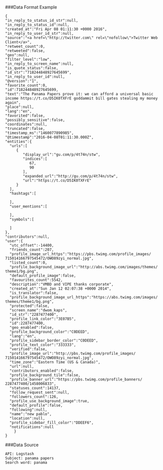###Data Format
	Example

	{  
   	"in_reply_to_status_id_str":null,
   	"in_reply_to_status_id":null,
   	"created_at":"Fri Apr 08 01:11:30 +0000 2016",
   	"in_reply_to_user_id_str":null,
   	"source":"<a href=\"http://twitter.com\" rel=\"nofollow\">Twitter Web Client</a>",
   	"retweet_count":0,
   	"retweeted":false,
   	"geo":null,
   	"filter_level":"low",
   	"in_reply_to_screen_name":null,
   	"is_quote_status":false,
   	"id_str":"718244848927645699",
   	"in_reply_to_user_id":null,
   	"@version":"1",
   	"favorite_count":0,
   	"id":718244848927645699,
   	"text":"The Panama Papers prove it: we can afford a universal basic income https://t.co/D5IK0TXFrE goddammit bill gates stealing my money again",
	"place":null,
   	"lang":"en",
   	"favorited":false,
   	"possibly_sensitive":false,
   	"coordinates":null,
   	"truncated":false,
   	"timestamp_ms":"1460077890985",
   	"@timestamp":"2016-04-08T01:11:30.000Z",
   	"entities":{  
      "urls":[  
         {  
            "display_url":"gu.com/p/4t74n/stw",
            "indices":[  
               67,
               90
            ],
            "expanded_url":"http://gu.com/p/4t74n/stw",
            "url":"https://t.co/D5IK0TXFrE"
         }
      ],
      "hashtags":[  

      ],
      "user_mentions":[  

      ],
      "symbols":[  

      ]
   	},
   	"contributors":null,
   	"user":{  
      "utc_offset":-14400,
      "friends_count":207,
      "profile_image_url_https":"https://pbs.twimg.com/profile_images/	715014166797545472/OWO89zyi_normal.jpg",
      "listed_count":0,
      "profile_background_image_url":"http://abs.twimg.com/images/themes/	theme1/bg.png",
      "default_profile_image":false,
      "favourites_count":5542,
      "description":"VMBD and VIPE thanks corporate",
      "created_at":"Sun Jan 12 02:07:38 +0000 2014",
      "is_translator":false,
      "profile_background_image_url_https":"https://abs.twimg.com/images/	themes/theme1/bg.png",
      "protected":false,
      "screen_name":"dwom_kaps",
      "id_str":"2287477400",
      "profile_link_color":"3E07B5",
      "id":2287477400,
      "geo_enabled":false,
      "profile_background_color":"C0DEED",
      "lang":"en",
      "profile_sidebar_border_color":"C0DEED",
      "profile_text_color":"333333",
      "verified":false,
      "profile_image_url":"http://pbs.twimg.com/profile_images/	715014166797545472/OWO89zyi_normal.jpg",
      "time_zone":"Eastern Time (US & Canada)",
      "url":null,
      "contributors_enabled":false,
      "profile_background_tile":false,
      "profile_banner_url":"https://pbs.twimg.com/profile_banners/	2287477400/1458006833",
      "statuses_count":14137,
      "follow_request_sent":null,
      "followers_count":126,
      "profile_use_background_image":true,
      "default_profile":false,
      "following":null,
      "name":"new pablo",
      "location":null,
      "profile_sidebar_fill_color":"DDEEF6",
      "notifications":null
   		}
	}
###Data Source

	API: Logstash
	Subject: panama papers
	Search word: panama
	
	